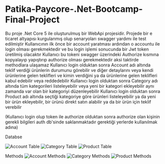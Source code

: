 # Patika-Paycore-.Net-Bootcamp-Final-Project

Bu proje .Net Core 5 ile oluşturulmuş bir WebApi projesidir.
Projede bir e ticaret altyapısı kurgulanmış olup senaryoları swagger yardımı ile test edilmiştir
Kullanıcının ilk önce bir account yaratması ardından o accountu ile login olması gerekmektedir ve bu login işlemi sonucunda bir Jwt token üretilmiş olacaktır
Kullanıcı bu tokeni swagger üzerindeki Authorize kısmına kopyalayıp yapıştırıp authorize olması gerekmektedir aksi taktirde methodlara ulaşamaz 
Kullanıcı login olduktan sonra Account adı altında teklif verdiği ürünlerin durumunu görebilir ve diğer detaylarını veya kendi ürünlerine gelen teklifleri ve kimin verdiğini ya da ürünlerine gelen teklifleri kabul edebilir veya reddedebilir
Kullanıcı login olduktan sonra Category adı altında tüm kategorileri listeleyebilir veya yeni bir kategori ekleyebilir aynı zamanda var olan bir kategoriyi düzenleyebilir
Kullanıcı login olduktan sonra Product adı altında seçtiği kategoriye göre ürünleri listeleyebilir ya da yeni bir ürün ekleyebilir, bir ürünü direkt satın alabilir ya da bir ürün için teklif verebilir

(Kullanıcı login olup token ile authorize olduktan sonra authorize olan kişinin gerekli bilgileri auth db'sinde saklanmaktadır gerektiği yerlerde kullanılmak adına)



Databse

![Account Table](https://user-images.githubusercontent.com/56853506/191697939-f4745763-875c-4ad3-935f-b971ea143272.PNG)
![Category Table](https://user-images.githubusercontent.com/56853506/191697942-3c4adf99-2bad-4f7d-a6df-c66fc45feba5.PNG)
![Product Table](https://user-images.githubusercontent.com/56853506/191697944-a1bf2b70-52d1-4b54-81db-b3a1caf9ccbb.PNG)


Methods
![Account Methods](https://user-images.githubusercontent.com/56853506/191698118-944aab73-e088-42e6-bf1a-80d0d424d275.PNG)
![Category Methods](https://user-images.githubusercontent.com/56853506/191698123-7c28c301-8733-46bd-aaae-1808be173061.PNG)
![Product Methods](https://user-images.githubusercontent.com/56853506/191698127-49faef0d-31c9-48ca-9f67-92b5b55d316a.PNG)
